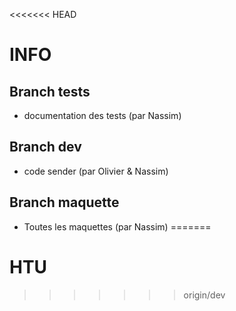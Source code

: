 <<<<<<< HEAD
# INFO

## Branch tests
- documentation des tests (par Nassim)

## Branch dev
- code sender (par Olivier & Nassim)

## Branch maquette
- Toutes les maquettes (par Nassim)
=======
# HTU


>>>>>>> origin/dev
